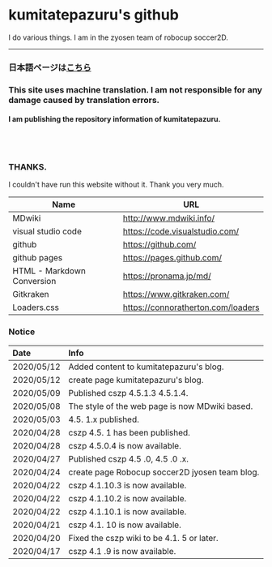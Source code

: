 # kumitatepazuru's github

I do various things. I am in the zyosen team of robocup soccer2D.

------

### 日本語ページは[こちら](https://kumitatepazuru.github.io/#!index_jp.md)

### This site uses machine translation. I am not responsible for any damage caused by translation errors.



#### I am publishing the repository information of kumitatepazuru.

<br> <br>

### THANKS.

I couldn't have run this website without it. Thank you very much.

| Name                       | URL                            |
| -------------------------- | ------------------------------ |
| MDwiki                     | http://www.mdwiki.info/        |
| visual studio code         | https://code.visualstudio.com/ |
| github                     | https://github.com/            |
| github pages               | https://pages.github.com/      |
| HTML - Markdown Conversion | https://pronama.jp/md/         |
| Gitkraken                  | https://www.gitkraken.com/     |
| Loaders.css | https://connoratherton.com/loaders |

### Notice

| Date       | Info                                           |
| :--------- | :--------------------------------------------- |
| 2020/05/12 |Added content to kumitatepazuru's blog.                 |
| 2020/05/12 |create page kumitatepazuru's blog.                 |
| 2020/05/09 | Published cszp 4.5.1.3 4.5.1.4.                |
| 2020/05/08 | The style of the web page is now MDwiki based. |
| 2020/05/03 | 4.5. 1.x published.                            |
| 2020/04/28 | cszp 4.5. 1 has been published.                |
| 2020/04/28 | cszp 4.5.0.4 is now available.                 |
| 2020/04/27 | Published cszp 4.5 .0, 4.5 .0 .x.              |
| 2020/04/24 | create page Robocup soccer2D jyosen team blog.             |
| 2020/04/22 | cszp 4.1.10.3 is now available.                |
| 2020/04/22 | cszp 4.1.10.2 is now available.                |
| 2020/04/22 | cszp 4.1.10.1 is now available.                |
| 2020/04/21 | cszp 4.1. 10 is now available.                 |
| 2020/04/20 | Fixed the cszp wiki to be 4.1. 5 or later.     |
| 2020/04/17 | cszp 4.1 .9 is now available.                  |